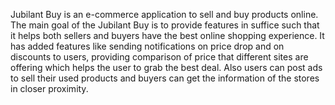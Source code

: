 Jubilant Buy is an e-commerce application to sell and buy products online.
The main goal of the Jubilant Buy is to provide features in suffice such that it helps both sellers and buyers have the best online shopping experience. It has  added features like sending notifications on price drop and on discounts to users, providing comparison of price that different sites are offering which helps the user to grab the best deal. Also users can post ads to sell their used products and buyers can get the information of the stores in closer proximity.

